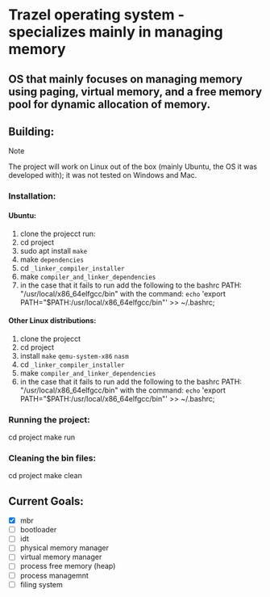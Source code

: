 # Trazel operating system - specializes mainly in managing memory
## OS that mainly focuses on managing memory using paging, virtual memory, and a free memory pool for dynamic allocation of memory.

## Building:
> [!NOTE]
> The project will work on Linux out of the box (mainly Ubuntu, the OS it was developed with); it was not tested on Windows and Mac.

### Installation:

#### Ubuntu:
1. clone the projecct
run:
2. cd project
3. sudo apt install `make`
4. make `dependencies`
5. cd `_linker_compiler_installer`
6. make `compiler_and_linker_dependencies`
7. in the case that it fails to run add the following to the bashrc PATH: "/usr/local/x86_64elfgcc/bin" with the command:
`echo` 'export PATH="$PATH:/usr/local/x86_64elfgcc/bin"' >> ~/.bashrc;

#### Other Linux distributions:
1. clone the projecct
2. cd project
3. install `make` `qemu-system-x86` `nasm`
4. cd `_linker_compiler_installer`
5. make `compiler_and_linker_dependencies`
6. in the case that it fails to run add the following to the bashrc PATH: "/usr/local/x86_64elfgcc/bin" with the command:
`echo` 'export PATH="$PATH:/usr/local/x86_64elfgcc/bin"' >> ~/.bashrc;

### Running the project:
cd project
make run

### Cleaning the bin files:
cd project
make clean

## Current Goals:
- [x] mbr
- [ ] bootloader
- [ ] idt
- [ ] physical memory manager
- [ ] virtual memory manager
- [ ] process free memory (heap)
- [ ] process managemnt
- [ ] filing system
